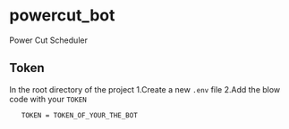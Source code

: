 # powercut_bot

 Power Cut Scheduler

 ## Token 

 In the root directory of the project 
  1.Create a new `.env` file
  2.Add the blow code with your `TOKEN`

 ```.env
    TOKEN = TOKEN_OF_YOUR_THE_BOT
```
